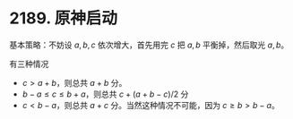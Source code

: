 # 2189. 原神启动

基本策略：不妨设 $a,b,c$ 依次增大，首先用完 $c$ 把 $a,b$ 平衡掉，然后取光 $a,b$。

有三种情况
- $c>a+b$，则总共 $a+b$ 分。
- $b-a\le c\le b+a$，则总共 $c+(a+b-c)/2$ 分
- $c<b-a$，则总共 $a+c$ 分。当然这种情况不可能，因为 $c\ge b>b-a$。